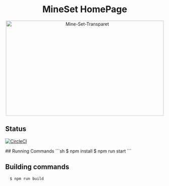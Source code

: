 <!-- Doc and Readme By Piyush Mehta -->
<h1 align="center">MineSet HomePage</h1>
<p align="center">
<img src="https://preview.ibb.co/hH8sqA/Mine-Set-Transparet.png" alt="Mine-Set-Transparet" height="300px" width="500px">

</p>

<p align="center">

## Status

[![CircleCI](https://circleci.com/gh/piyush97/MineSet-Home.svg?style=svg&circle-token=902262f9e56207f0f7020ed8743da7583ae52cb9)](https://circleci.com/gh/piyush97/MineSet-Home)

</p>
## Running Commands
```sh
  $ npm install
  $ npm run start
```

## Building commands
```sh
  $ npm run build
```

